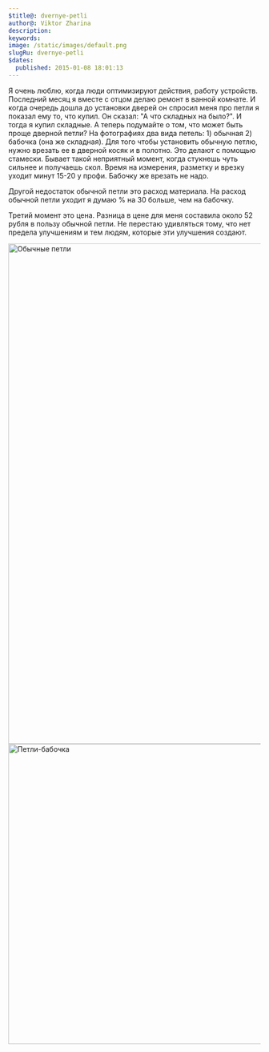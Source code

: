 ```yaml
---
$title@: dvernye-petli
author@: Viktor Zharina
description: 
keywords: 
image: /static/images/default.png
slugRu: dvernye-petli
$dates:
  published: 2015-01-08 18:01:13
---
```

Я очень люблю, когда люди оптимизируют действия, работу устройств. Последний месяц я вместе с отцом делаю ремонт в ванной комнате. И когда очередь дошла до установки дверей он спросил меня про петли я показал ему то, что купил. Он сказал: "А что складных на было?". И тогда я купил складные. А теперь подумайте о том, что может быть проще дверной петли? На фотографиях два вида петель: 1) обычная 2) бабочка (она же складная). Для того чтобы установить обычную петлю, нужно врезать ее в дверной косяк и в полотно. Это делают с помощью стамески. Бывает такой неприятный момент, когда стукнешь чуть сильнее и получаешь скол. Время на измерения, разметку и врезку уходит минут 15-20 у профи. Бабочку же врезать не надо.

Другой недостаток обычной петли это расход материала. На расход обычной петли уходит я думаю % на 30 больше, чем на бабочку.

Третий момент это цена. Разница в цене для меня составила около 52 рубля в пользу обычной петли. Не перестаю удивляться тому, что нет предела улучшениям и тем людям, которые эти улучшения создают.

<img src="http://viktor.zharina.info/wp-content/uploads/2015/01/sa400027-768x1024.jpg" alt="Обычные петли" width="750" height="1000" class="aligncenter size-large wp-image-1740" />

<img src="http://viktor.zharina.info/wp-content/uploads/2015/01/cf5e336c5bcae4205ba17fa63f35f969.jpg" alt="Петли-бабочка" width="800" height="600" class="aligncenter size-full wp-image-1739" />
